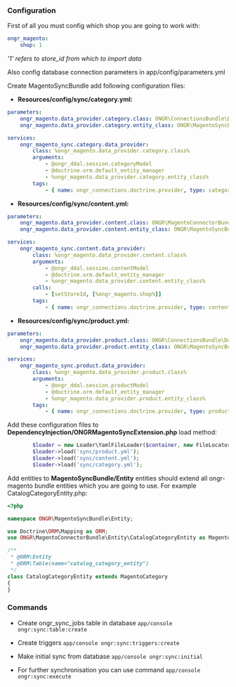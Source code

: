 ### Configuration

First of all you must config which shop you are going to work with: 

````yml
ongr_magento:
    shop: 1
````

*'1' refers to store_id from which to import data*

Also config database connection parameters in app/config/parameters.yml

Create MagentoSyncBundle add following configuration files: 

- **Resources/config/sync/category.yml:** 

````yml
parameters:
    ongr_magento.data_provider.category.class: ONGR\ConnectionsBundle\Doctrine\Provider\Provider
    ongr_magento.data_provider.category.entity_class: ONGR\MagentoSyncBundle\Entity\CatalogCategoryEntity

services:
    ongr_magento_sync.category.data_provider:
        class: %ongr_magento.data_provider.category.class%
        arguments:
            - @ongr_ddal.session.categoryModel
            - @doctrine.orm.default_entity_manager
            - %ongr_magento.data_provider.category.entity_class%
        tags:
            - { name: ongr_connections.doctrine.provider, type: category }
````

- **Resources/config/sync/content.yml:**

````yml
parameters:
    ongr_magento.data_provider.content.class: ONGR\MagentoConnectorBundle\Provider\ContentProvider
    ongr_magento.data_provider.content.entity_class: ONGR\MagentoSyncBundle\Entity\CmsPageStore

services:
    ongr_magento_sync.content.data_provider:
        class: %ongr_magento.data_provider.content.class%
        arguments:
            - @ongr_ddal.session.contentModel
            - @doctrine.orm.default_entity_manager
            - %ongr_magento.data_provider.content.entity_class%
        calls:
            - [setStoreId, [%ongr_magento.shop%]]
        tags:
            - { name: ongr_connections.doctrine.provider, type: content }
````

- **Resources/config/sync/product.yml:** 

````yml
parameters:
    ongr_magento.data_provider.product.class: ONGR\ConnectionsBundle\Doctrine\Provider\Provider
    ongr_magento.data_provider.product.entity_class: ONGR\MagentoSyncBundle\Entity\CatalogProductEntity

services:
    ongr_magento_sync.product.data_provider:
        class: %ongr_magento.data_provider.product.class%
        arguments:
            - @ongr_ddal.session.productModel
            - @doctrine.orm.default_entity_manager
            - %ongr_magento.data_provider.product.entity_class%
        tags:
            - { name: ongr_connections.doctrine.provider, type: product }
````

Add these configuration files to **DependencyInjection/ONGRMagentoSyncExtension.php** load method:

````php
        $loader = new Loader\YamlFileLoader($container, new FileLocator(__DIR__ . '/../Resources/config'));
        $loader->load('sync/product.yml');
        $loader->load('sync/content.yml');
        $loader->load('sync/category.yml');
````

Add entities to **MagentoSyncBundle/Entity** entities should extend all ongr-magento bundle entities which you are going to use. For example CatalogCategoryEntity.php:

````php
<?php

namespace ONGR\MagentoSyncBundle\Entity;

use Doctrine\ORM\Mapping as ORM;
use ONGR\MagentoConnectorBundle\Entity\CatalogCategoryEntity as MagentoCategory;

/**
 * @ORM\Entity
 * @ORM\Table(name="catalog_category_entity")
 */
class CatalogCategoryEntity extends MagentoCategory
{
}
````

### Commands

- Create ongr_sync_jobs table in database `app/console ongr:sync:table:create`

- Create triggers `app/console ongr:sync:triggers:create`

- Make initial sync from database `app/console ongr:sync:initial`

- For further synchronisation you can use command `app/console ongr:sync:execute`
